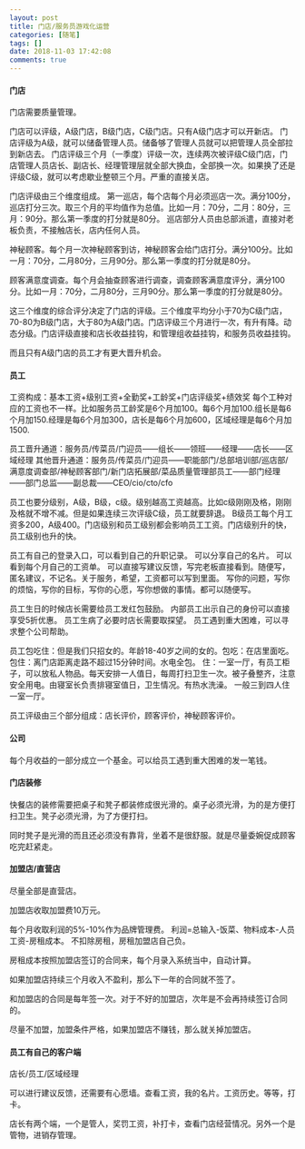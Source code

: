 ```yaml
---
layout: post
title: 门店/服务员游戏化运营
categories: [随笔]
tags: []
date: 2018-11-03 17:42:08
comments: true
---
```


#### 门店

门店需要质量管理。

门店可以评级，A级门店，B级门店，C级门店。只有A级门店才可以开新店。
门店评级为A级，就可以储备管理人员。储备够了管理人员就可以把管理人员全部拉到新店去。
门店评级三个月（一季度）评级一次，连续两次被评级C级门店，门店管理人员店长、副店长、经理管理层就全部大换血，全部换一次。如果换了还是评级C级，就可以考虑歇业整顿三个月。严重的直接关店。

门店评级由三个维度组成。
第一巡店，每个店每个月必须巡店一次。满分100分，巡店打分三次。取三个月的平均值作为总值。比如一月：70分，二月：80分，三月：90分。那么第一季度的打分就是80分。
巡店部分人员由总部派遣，直接对老板负责，不接触店长，店内任何人员。

神秘顾客。每个月一次神秘顾客到访，神秘顾客会给门店打分。满分100分。比如一月：70分，二月80分，三月90分。那么第一季度的打分就是80分。

顾客满意度调查。每个月会抽查顾客进行调查，调查顾客满意度评分，满分100分。比如一月：70分，二月80分，三月90分。那么第一季度的打分就是80分。

这三个维度的综合评分决定了门店的评级。三个维度平均分小于70为C级门店，70-80为B级门店，大于80为A级门店。门店评级三个月进行一次，有升有降。动态分级。门店评级直接和店长收益挂钩，和管理组收益挂钩，和服务员收益挂钩。

而且只有A级门店的员工才有更大晋升机会。

#### 员工


工资构成：基本工资+级别工资+全勤奖+工龄奖+门店评级奖+绩效奖
每个工种对应的工资也不一样。比如服务员工龄奖是6个月加100。每6个月加100.组长是每6个月加150.经理是每6个月加300，店长是每6个月加600，区域经理是每6个月加1500.

员工晋升通道：服务员/传菜员/门迎员——组长——领班——经理——店长——区域经理
其他晋升通道：服务员/传菜员/门迎员——职能部门/总部培训部/巡店部/满意度调查部/神秘顾客部门/新门店拓展部/菜品质量管理部员工——部门经理——部门总监——副总裁——CEO/cio/cto/cfo

员工也要分级别，A级，B级，c级。级别越高工资越高。比如c级刚刚及格，刚刚及格就不增不减。但是如果连续三次评级C级，员工就要辞退。
B级员工每个月工资多200，A级400。门店级别和员工级别都会影响员工工资。门店级别升的快，员工级别也升的快。

员工有自己的登录入口，可以看到自己的升职记录。
可以分享自己的名片。
可以看到每个月自己的工资单。
可以直接写建议反馈，写完老板直接看到。随便写，匿名建议，不记名。关于服务，希望，工资都可以写到里面。
写你的问题，写你的烦恼，写你的目标，写你的心愿，写你想做的事情。都可以随便写。

员工生日的时候店长需要给员工发红包鼓励。
内部员工出示自己的身份可以直接享受5折优惠。
员工生病了必要时店长需要取探望。
员工遇到重大困难，可以寻求整个公司帮助。

员工包吃住：但是我们只招女的。年龄18-40岁之间的女的。包吃：在店里面吃。包住：离门店距离走路不超过15分钟时间。水电全包。
住：一室一厅，有员工柜子，可以放私人物品。每天安排一人值日，每周打扫卫生一次。被子叠整齐，注意安全用电。由寝室长负责排寝室值日，卫生情况。有热水洗澡。
一般三到四人住一室一厅。

员工评级由三个部分组成：店长评价，顾客评价，神秘顾客评价。

#### 公司

每个月收益的一部分成立一个基金。可以给员工遇到重大困难的发一笔钱。

#### 门店装修

快餐店的装修需要把桌子和凳子都装修成很光滑的。桌子必须光滑，为的是方便打扫卫生。凳子必须光滑，为了方便打扫。

同时凳子是光滑的而且还必须没有靠背，坐着不是很舒服。就是尽量委婉促成顾客吃完赶紧走。

#### 加盟店/直营店

尽量全部是直营店。

加盟店收取加盟费10万元。

每个月收取利润的5%-10%作为品牌管理费。
利润=总输入-饭菜、物料成本-人员工资-房租成本。  不扣除房租，房租加盟店自己负。

房租成本按照加盟店签订的合同来，每个月录入系统当中，自动计算。

如果加盟店持续三个月收入不盈利，那么下一年的合同就不签了。

和加盟店的合同是每年签一次。对于不好的加盟店，次年是不会再持续签订合同的。

尽量不加盟，加盟条件严格，如果加盟店不赚钱，那么就关掉加盟店。

#### 员工有自己的客户端

店长/员工/区域经理

可以进行建议反馈，还需要有心愿墙。查看工资，我的名片。工资历史。等等，打卡。

店长有两个端，一个是管人，奖罚工资，补打卡，查看门店经营情况。另外一个是管物，进销存管理。







